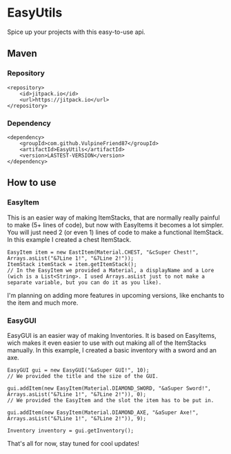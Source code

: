# EasyUtils

Spice up your projects with this easy-to-use api.

## Maven
### Repository
```
<repository>
    <id>jitpack.io</id>
    <url>https://jitpack.io</url>
</repository>
```
### Dependency
```
<dependency>
    <groupId>com.github.VulpineFriend87</groupId>
    <artifactId>EasyUtils</artifactId>
    <version>LASTEST-VERSION</version>
</dependency>
```
## How to use
### EasyItem
This is an easier way of making ItemStacks, that are normally really painful to make (5+ lines of code), but now with EasyItems it becomes a lot simpler. You will just need 2 (or even 1) lines of code to make a functional ItemStack. In this example I created  a chest ItemStack.
```
EasyItem item = new EastItem(Material.CHEST, "&cSuper Chest!", Arrays.asList("&7Line 1!", "&7Line 2!"));
ItemStack itemStack = item.getItemStack();
// In the EasyItem we provided a Material, a displayName and a Lore (wich is a List<String>. I used Arrays.asList just to not make a separate variable, but you can do it as you like).
```
I'm planning on adding more features in upcoming versions, like enchants to the item and much more.

### EasyGUI
EasyGUI is an easier way of making Inventories. It is based on EasyItems, wich makes it even easier to use with out making all of the ItemStacks manually. In this example, I created a basic inventory with a sword and an axe.
```
EasyGUI gui = new EasyGUI("&aSuper GUI!", 10);
// We provided the title and the size of the GUI.

gui.addItem(new EasyItem(Material.DIAMOND_SWORD, "&aSuper Sword!", Arrays.asList("&7Line 1!", "&7Line 2!")), 0);
// We provided the EasyItem and the slot the item has to be put in.

gui.addItem(new EasyItem(Material.DIAMOND_AXE, "&aSuper Axe!", Arrays.asList("&7Line 1!", "&7Line 2!")), 9);

Inventory inventory = gui.getInventory();
```

That's all for now, stay tuned for cool updates!
